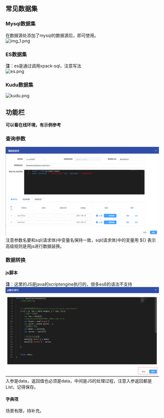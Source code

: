 ## 常见数据集

### Mysql数据集

在数据源处添加了mysql的数据源后，即可使用。<br>
![img_1.png](../picture/dateset/img_1.png) <br>

### ES数据集

**注**：es是通过调用xpack-sql，注意写法 <br>
![es.png](../picture/dateset/img.png) <br>

### Kudu数据集

![kudu.png](../picture/dateset/img_2.png) <br>

## 功能栏

**可以看在线环境，有示例参考** <br>

### 查询参数

![img3](../picture/dateset/img_3.png) <br>
注意参数名要和sql(请求体)中变量名保持一致，sql(请求体)中的变量用 ${} 表示 <br>
高级规则是用js进行数据装换。

### 数据转换

#### js脚本
**注**：这里的JS是java的scriptengine执行的，很多es6的语法不支持 <br>
![img4](../picture/dateset/img_4.png) <br>
入参是data，返回值也必须是data，中间是JS的处理过程，注意入参返回都是List<JSONObject>，记得保存。 <br>

#### 字典项
场景有限，待补充。
